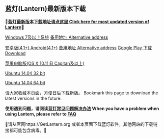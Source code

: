 ## 蓝灯(Lantern)最新版本下载

**🔴[蓝灯最新版本下载地址请点这里 Click here for most updated version of Lantern](https://github.com/getlantern/download/wiki)🔴**


[Windows 7及以上系统](https://raw.githubusercontent.com/getlantern/lantern-binaries/master/lantern-installer.exe)      [备用地址 Alternative address](https://s3.amazonaws.com/lantern/lantern-installer.exe)  

[安卓版(4.1+) Android(4.1+)](https://raw.githubusercontent.com/getlantern/lantern-binaries/master/lantern-installer.apk)               [备用地址 Alternative address](https://s3.amazonaws.com/lantern/lantern-installer.apk)  [Google Play 下载 Download](https://play.google.com/store/apps/details?id=org.getlantern.lantern) 

[苹果电脑版(OS X 10.11 El Capitan及以上)](https://raw.githubusercontent.com/getlantern/lantern-binaries/master/lantern-installer.dmg)

[Ubuntu 14.04 32 bit](https://raw.githubusercontent.com/getlantern/lantern-binaries/master/lantern-installer-32-bit.deb)

[Ubuntu 14.04 64 bit](https://raw.githubusercontent.com/getlantern/lantern-binaries/master/lantern-installer-64-bit.deb)

请大家收藏本页面，方便日后下载新版。
Bookmark this page to download the latest versions in the future.

**使用遇到问题，请阅读[蓝灯常见问题解决办法](https://github.com/getlantern/download/wiki/FAQ) When you have a problem when using Lantern, please refer to [FAQ](https://github.com/getlantern/download/wiki/FAQ)** 

🔴请从官网https://GetLantern.org 或者本页面下载蓝灯软件。其他网站的下载链接都可能包含病毒。🔴
